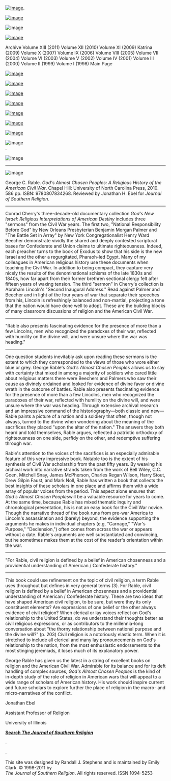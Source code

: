 [![image](../index_top_logo_.jpg)](http://jsr.fsu.edu/).

[![image](../index_top.jpg)](http://jsr.fsu.edu/)

![image](../../production/page_2_strip.jpg)

[![image](../New_Vol_13.png)](Front13.html)

Archive Volume XIII (2011) Volume XII (2010) Volume XI (2009) Katrina
(2009) Volume X (2007) Volume IX (2006) Volume VIII (2005) Volume VII
(2004) Volume VI (2003) Volume V (2002) Volume IV (2001) Volume III
(2000) Volume II (1999) Volume I (1998) Main Page

[![image](../page_2_link_4_mast.jpg)](http://jsr.fsu.edu/ed.htm)

[![image](../page_2_link_5_ed_policies.jpg)](http://jsr.fsu.edu/mission.htm)

[![image](../page_2_link_6_article_sub.jpg)](http://jsr.fsu.edu/submit.htm)

[![image](../page_2_link_7_book_rev.jpg)](http://jsr.fsu.edu/reviews.htm)

[![image](../page_2_link_8_hill_award.jpg)](http://jsr.fsu.edu/award.htm)

[![image](../page_2_link_9_advertisers.jpg)](http://jsr.fsu.edu/ads.htm)

[![image](../page_2_link_99_email.jpg)](mailto:aremillard@francis.edu)

![image](../../production/page_2_width_line_side.jpg) \
.

![image](../../production/page_2_width_line_top.jpg)

* * * * *

![image](Reviews/God'sAlmostChosenPeople.jpg)

George C. Rable. *God's Almost Chosen Peoples: A Religious History of
the American Civil War*. Chapel Hill: University of North Carolina
Press, 2010. 586 pp. ISBN: 9780807834268. Reviewed by Jonathan H. Ebel
for *Journal of Southern Religion*.

* * * * *

Conrad Cherry's three-decade-old documentary collection *God's New
Israel: Religious Interpretations of American Destiny* includes three
"sermons" from the Civil War years. The first two, "National
Responsibility Before God" by New Orleans Presbyterian Benjamin Morgan
Palmer and "The Battle Set in Array" by New York Congregationalist Henry
Ward Beecher demonstrate vividly the shared and deeply contested
scriptural bases for Confederate and Union claims to ultimate
righteousness. Indeed, each preacher turns to the book of Exodus to show
that his side is the new Israel and the other a regurgitated,
Pharaoh-led Egypt. Many of my colleagues in American religious history
use these documents when teaching the Civil War. In addition to being
compact, they capture very nicely the results of the denominational
schisms of the late 1830s and 1840s, how far apart from their former
brethren sectional clergy felt after fifteen years of waxing tension.
The third "sermon" in Cherry's collection is Abraham Lincoln's "Second
Inaugural Address." Read against Palmer and Beecher and in light of the
four years of war that separate their speeches from his, Lincoln is
refreshingly balanced and non-martial, projecting a tone that the nation
would have done well to adopt. These are the building blocks of many
classroom discussions of religion and the American Civil War.

* * * * *

"Rable also presents fascinating evidence for the presence of more than
a few Lincolns, men who recognized the paradoxes of their war, reflected
with humility on the divine will, and were unsure where the war was
heading."

* * * * *

One question students inevitably ask upon reading these sermons is the
extent to which they corresponded to the views of those who wore either
blue or grey. George Rable's *God's Almost Chosen Peoples* allows us to
say with certainty that mixed in among a majority of soldiers who cared
little about religious matters there were Beechers and Palmers who saw
their cause as divinely ordained and looked for evidence of divine favor
or divine wrath in the outcome of battles. Rable also presents
fascinating evidence for the presence of more than a few Lincolns, men
who recognized the paradoxes of their war, reflected with humility on
the divine will, and were unsure where the war was heading. Through
extensive archival research and an impressive command of the
historiography—both classic and new—Rable paints a picture of a nation
and a soldiery that often, though not always, turned to the divine when
wondering about the meaning of the sacrifices they placed "upon the
altar of the nation." The answers they both heard and told themselves,
Rable argues, reflected a patriotic orthodoxy of righteousness on one
side, perfidy on the other, and redemptive suffering through war.

Rable's attention to the voices of the sacrifices is an especially
admirable feature of this very impressive book. Notable too is the
extent of his synthesis of Civil War scholarship from the past fifty
years. By weaving his archival work into narrative strands taken from
the work of Bell Wiley, C.C. Goen, Mitchell Snay, James McPherson,
Charles Regan Wilson, Harry Stout, Drew Gilpin Faust, and Mark Noll,
Rable has written a book that collects the best insights of these
scholars in one place and affirms them with a wide array of popular
voices from the period. This aspect alone ensures that *God's Almost
Chosen Peoples*will be a valuable resource for years to come. At the
same time, because Rable has mixed thematic inquiry and chronological
presentation, his is not an easy book for the Civil War novice. Though
the narrative thread of the book runs from pre-war America to Lincoln's
assassination and (barely) beyond, the evidence supporting the arguments
he makes in individual chapters (e.g, "Carnage," "War's Purpose,"
"Declension,") often comes from across the war or appears without a
date. Rable's arguments are well substantiated and convincing, but he
sometimes makes them at the cost of the reader's orientation within the
war.

* * * * *

"For Rable, civil religion is defined by a belief in American chosenness
and a providential understanding of American / Confederate history."

* * * * *

This book could use refinement on the topic of civil religion, a term
Rable uses throughout but defines in very general terms (3). For Rable,
civil religion is defined by a belief in American chosenness and a
providential understanding of American / Confederate history. These are
two ideas that have shaped American civil religion, to be sure, but were
they its only constituent elements? Are expressions of one belief or the
other always evidence of civil religion? When clerical or lay voices
reflect on God's relationship to the United States, do we understand
their thoughts better as civil religious expressions, or as contributors
to the millennia-long conversation about "the thorny relationship
between national purpose and the divine will?" (p. 203) Civil religion
is a notoriously elastic term. When it is stretched to include all
clerical and many lay pronouncements on God's relationship to the
nation, from the most enthusiastic endorsements to the most stinging
jeremiads, it loses much of its explanatory power.

George Rable has given us the latest in a string of excellent books on
religion and the American Civil War. Admirable for its balance and for
its deft handling of complex sources, *God's Almost Chosen Peoples* is
the kind of in-depth study of the role of religion in American wars that
will appeal to a wide range of scholars of American history. His work
should inspire current and future scholars to explore further the place
of religion in the macro- and micro-narratives of the conflict.

Jonathan Ebel

Assistant Professor of Religion

University of Illinois

**[Search *The Journal of Southern
Religion*](http://jsr.fsu.edu/search.htm)**

.

.

This site was designed by Randall J. Stephens and is maintained by Emily
Clark. © 1998-2011 by \
 *The Journal of Southern Religion*. All rights reserved. ISSN 1094-5253
